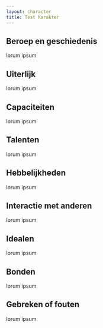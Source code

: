 ```yaml
---
layout: character
title: Test Karakter
---
```


## Beroep en geschiedenis
lorum ipsum

## Uiterlijk
lorum ipsum

## Capaciteiten
lorum ipsum

## Talenten
lorum ipsum

## Hebbelijkheden
lorum ipsum

## Interactie met anderen
lorum ipsum

## Idealen
lorum ipsum

## Bonden
lorum ipsum

## Gebreken of fouten
lorum ipsum